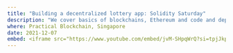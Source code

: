 ```yaml
---
title: "Building a decentralized lottery app: Solidity Saturday"
description: "We cover basics of blockchains, Ethereum and code and deploy our first smart contract (a decentralized lottery app!) using the Remix IDE"
where: Practical Blockchain, Singapore
date: 2021-12-07
embed: <iframe src="https://www.youtube.com/embed/jvM-SHpqWrQ?si=tpjJkpdlMcM5syUT" title="YouTube video player" frameborder="0" allow="accelerometer; autoplay; clipboard-write; encrypted-media; gyroscope; picture-in-picture" allowfullscreen></iframe>
---
```

